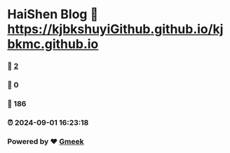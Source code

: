 # HaiShen Blog :link: https://kjbkshuyiGithub.github.io/kjbkmc.github.io 
### :page_facing_up: [2](https://kjbkshuyiGithub.github.io/kjbkmc.github.io/tag.html) 
### :speech_balloon: 0 
### :hibiscus: 186 
### :alarm_clock: 2024-09-01 16:23:18 
### Powered by :heart: [Gmeek](https://github.com/Meekdai/Gmeek)
